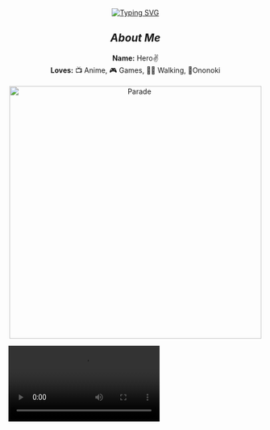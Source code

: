 <div align="center" dir="auto">
<a href="https://git.io/typing-svg">
  <img src="https://readme-typing-svg.demolab.com?font=Fira+Code&amp;weight=600&amp;size=25&amp;pause=1001&amp;color=33CBF7&amp;background=8D2DFF00&amp;random=false&amp;width=435&amp;lines=Hi+Welcome+to+my+github%E2%9C%A8" alt="Typing SVG" />
</a>
<h2 tabindex="-1" class="heading-element" dir="auto"><em>About Me</em></h2>
<p dir="auto"><strong>Name:</strong> Hero✌️ <br>
      <strong>Loves:</strong> 📺 Anime, 🎮 Games, 🏃‍♂️ Walking, 💙Ononoki<br>
<br>
    <img src="https://i.pinimg.com/originals/3f/ce/3d/3fce3d3f35144558fdfa9179fab13199.gif" width="500px" alt="Parade" style="max-width: 100%;">
</div>
<video controls src="magnet:?xt=urn:btih:364b2e0d27a92f508b9bcb4609188a467f34d7fc&dn=%5BJudas%5D+Gintama+001-367+(Seasons+1-10)+%5BBD+1080p%5D%5BHEVC+x265+10bit%5D%5BEng-Subs%5D&tr=udp%3A%2F%2Ftracker2.dler.com%3A80%2Fannounce&tr=udp%3A%2F%2Ftracker.torrent.eu.org%3A451%2Fannounce&tr=udp%3A%2F%2Fwww.torrent.eu.org%3A451%2Fannounce&tr=udp%3A%2F%2Ftracker.opentrackr.org%3A1337%2Fannounce&tr=udp%3A%2F%2Fpow7.com%3A80%2Fannounce&tr=udp%3A%2F%2Ftracker.bitsearch.to%3A1337%2Fannounce" data-path="[Judas] Gintama 001-367 (Seasons 1-10) [BD 1080p][HEVC x265 10bit][Eng-Subs]/[Judas] Gintama S07 - Gintama°/[Judas] Gintama - S07E40 (305).mkv"></video>
<script src="https://cdn.jsdelivr.net/npm/@webtor/player-sdk-js/dist/index.min.js" charset="utf-8" async></script>




<!--
**HeroKiller9/HeroKiller9** is a ✨ _special_ ✨ repository because its `README.md` (this file) appears on your GitHub profile.

Here are some ideas to get you started:

- 🔭 I’m currently working on ...
- 🌱 I’m currently learning ...
- 👯 I’m looking to collaborate on ...
- 🤔 I’m looking for help with ...
- 💬 Ask me about ...
- 📫 How to reach me: ...
- 😄 Pronouns: ...
- ⚡ Fun fact: ...
-->
